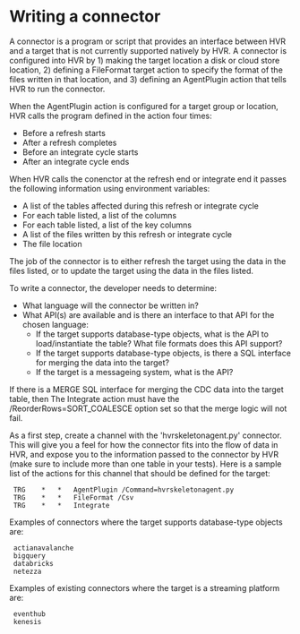 # Writing a connector

A connector is a program or script that provides an interface between HVR and a target that is not currently supported natively by HVR. A connector is configured into HVR by 1) making the target location a disk or cloud store location, 2) defining a FileFormat target action to specify the format of the files written in that location, and 3) defining an AgentPlugin action that tells HVR to run the connector.

When the AgentPlugin action is configured for a target group or location, HVR calls the program defined in the action four times:

- Before a refresh starts
- After a refresh completes
- Before an integrate cycle starts
- After an integrate cycle ends

When HVR calls the conenctor at the refresh end or integrate end it passes the following information using environment variables:

- A list of the tables affected during this refresh or integrate cycle
- For each table listed, a list of the columns
- For each table listed, a list of the key columns
- A list of the files written by this refresh or integrate cycle
- The file location

The job of the connector is to either refresh the target using the data in the files listed, or to update the target using the data in the files listed.

To write a connector, the developer needs to determine:

- What language will the connector be written in?
- What API(s) are available and is there an interface to that API for the chosen language:
  - If the target supports database-type objects, what is the API to load/instantiate the table?  What file formats does this API support?
  - If the target supports database-type objects, is there a SQL interface for merging the data into the target?
  - If the target is a messageing system, what is the API?

If there is a MERGE SQL interface for merging the CDC data into the target table, then The Integrate action must have the /ReorderRows=SORT_COALESCE option set so that the merge logic will not fail.

As a first step, create a channel with the 'hvrskeletonagent.py' connector.  This will give you a feel for how the connector fits into the flow of data in HVR, and expose you to the information passed to the connector by HVR (make sure to include more than one table in your tests).  Here is a sample list of the actions for this channel that should be defined for the target:

     TRG	*	*	AgentPlugin /Command=hvrskeletonagent.py	
     TRG	*	*	FileFormat /Csv	
     TRG	*	*	Integrate 	

Examples of connectors where the target supports database-type objects are:

     actianavalanche
     bigquery
     databricks
     netezza

Examples of existing connectors where the target is a streaming platform are:

     eventhub
     kenesis

